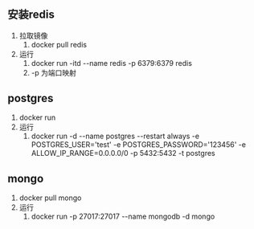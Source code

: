 # 

## 安装redis

1. 拉取镜像
   1. docker pull redis
2. 运行
   1. docker run -itd --name redis -p 6379:6379 redis
   2. -p 为端口映射


## postgres
1. docker run
2. 运行
   1. docker run -d --name postgres --restart always -e POSTGRES_USER='test' -e POSTGRES_PASSWORD='123456' -e ALLOW_IP_RANGE=0.0.0.0/0 -p 5432:5432 -t postgres


## mongo
1. docker pull mongo
2. 运行
   1. docker run -p 27017:27017 --name mongodb -d mongo